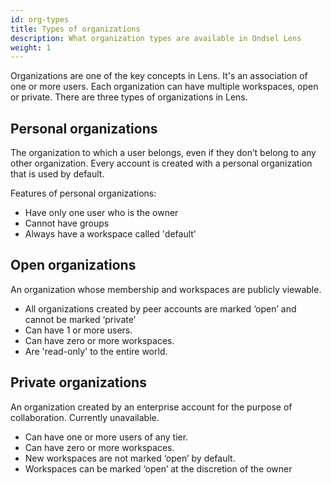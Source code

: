```yaml
---
id: org-types
title: Types of organizations
description: What organization types are available in Ondsel Lens
weight: 1
---
```


Organizations are one of the key concepts in Lens. It's an association of one or more users. Each organization can have multiple workspaces, open or private. There are three types of organizations in Lens.

## Personal organizations

The organization to which a user belongs, even if they don’t belong to any other organization. Every account is created with a personal organization that is used by default.

Features of personal organizations:

- Have only one user who is the owner 
- Cannot have groups
- Always have a workspace called 'default'

## Open organizations

An organization whose membership and workspaces are publicly viewable.

- All organizations created by peer accounts are marked ‘open’ and cannot be marked ‘private’
- Can have 1 or more users. 
- Can have zero or more workspaces. 
- Are 'read-only' to the entire world.

## Private organizations

An organization created by an enterprise account for the purpose of collaboration. Currently unavailable.

- Can have one or more users of any tier.  
- Can have zero or more workspaces.  
- New workspaces are not marked ‘open’ by default.
- Workspaces can be marked ‘open’ at the discretion of the owner